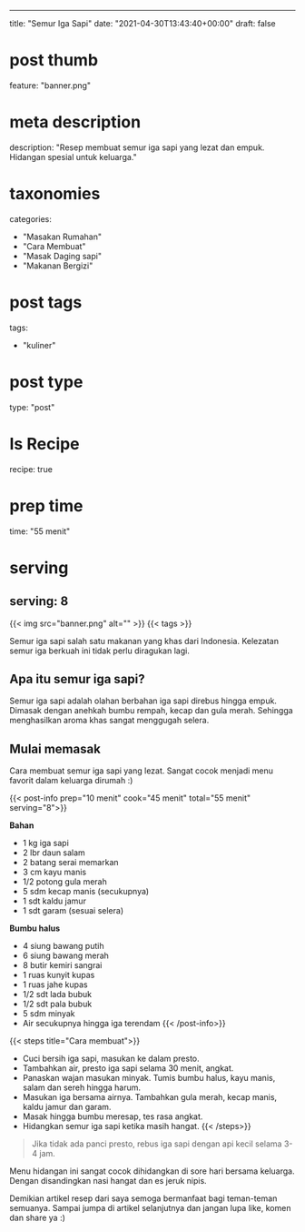 
---
title: "Semur Iga Sapi"
date: "2021-04-30T13:43:40+00:00"
draft: false

# post thumb
feature: "banner.png"

# meta description
description: "Resep membuat semur iga sapi yang lezat dan empuk. Hidangan spesial untuk keluarga."

# taxonomies
categories:
  - "Masakan Rumahan"
  - "Cara Membuat"
  - "Masak Daging sapi"
  - "Makanan Bergizi"

# post tags
tags:
  - "kuliner"

# post type
type: "post"

# Is Recipe
recipe: true

# prep time
time: "55 menit"

# serving
serving: 8
---

{{< img src="banner.png" alt="" >}}
{{< tags >}}

Semur iga sapi salah satu makanan yang khas dari Indonesia. Kelezatan semur iga berkuah ini tidak perlu diragukan lagi.

## Apa itu semur iga sapi?

Semur iga sapi adalah olahan berbahan iga sapi direbus hingga empuk. Dimasak dengan anehkah bumbu rempah, kecap dan gula merah. Sehingga menghasilkan aroma khas sangat menggugah selera.

## Mulai memasak

Cara membuat semur iga sapi yang lezat. Sangat cocok menjadi menu favorit dalam keluarga dirumah :)

{{< post-info prep="10 menit" cook="45 menit" total="55 menit" serving="8">}}

__Bahan__

-   1 kg iga sapi
-   2 lbr daun salam
-   2 batang serai memarkan
-   3 cm kayu manis
-   1/2 potong gula merah
-   5 sdm kecap manis (secukupnya)
-   1 sdt kaldu jamur
-   1 sdt garam (sesuai selera)

__Bumbu halus__

-   4 siung bawang putih
-   6 siung bawang merah
-   8 butir kemiri sangrai
-   1 ruas kunyit kupas
-   1 ruas jahe kupas
-   1/2 sdt lada bubuk
-   1/2 sdt pala bubuk
-   5 sdm minyak
-   Air secukupnya hingga iga terendam
{{< /post-info>}}

{{< steps title="Cara membuat">}}
-   Cuci bersih iga sapi, masukan ke dalam presto.
-   Tambahkan air, presto iga sapi selama 30 menit, angkat.
-   Panaskan wajan masukan minyak. Tumis bumbu halus, kayu manis, salam dan sereh hingga harum.
-   Masukan iga bersama airnya. Tambahkan gula merah, kecap manis, kaldu jamur dan garam.
-   Masak hingga bumbu meresap, tes rasa angkat.
-   Hidangkan semur iga sapi ketika masih hangat.
{{< /steps>}}

> Jika tidak ada panci presto, rebus iga sapi dengan api kecil selama 3-4 jam.

Menu hidangan ini sangat cocok dihidangkan di sore hari bersama keluarga. Dengan disandingkan nasi hangat dan es jeruk nipis.

Demikian artikel resep dari saya semoga bermanfaat bagi teman-teman semuanya. Sampai jumpa di artikel selanjutnya dan jangan lupa like, komen dan share ya :)
